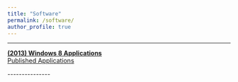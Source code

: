 ```yaml
---
title: "Software"
permalink: /software/
author_profile: true
---
```


---------------
<p></p><p></p>

[**(2013) Windows 8 Applications** <br>Published Applications](/portfolio/windows-8-applications/)

<p></p><p></p>
---------------
